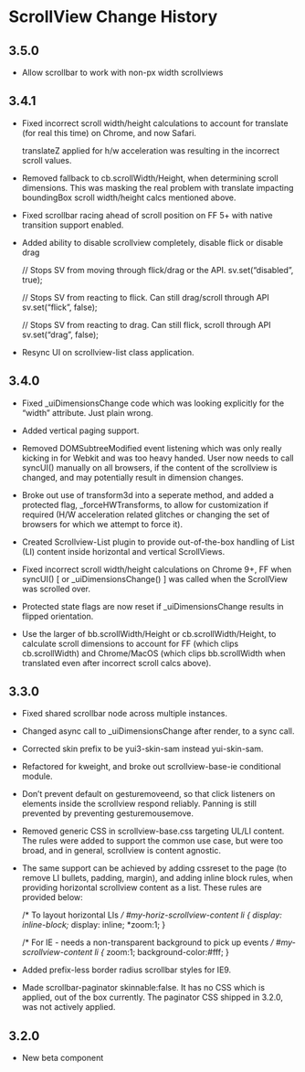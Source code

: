 ScrollView Change History
=========================

3.5.0
-----

-   Allow scrollbar to work with non-px width scrollviews

3.4.1
-----

-   Fixed incorrect scroll width/height calculations to account for translate (for real this time) on Chrome, and now Safari.

    translateZ applied for h/w acceleration was resulting in the incorrect scroll values.

-   Removed fallback to cb.scrollWidth/Height, when determining scroll dimensions. This was masking the real problem with translate impacting boundingBox scroll width/height calcs mentioned above.

-   Fixed scrollbar racing ahead of scroll position on FF 5+ with native transition support enabled.

-   Added ability to disable scrollview completely, disable flick or disable drag

    // Stops SV from moving through flick/drag or the API. sv.set(“disabled”, true);

    // Stops SV from reacting to flick. Can still drag/scroll through API sv.set(“flick”, false);

    // Stops SV from reacting to drag. Can still flick, scroll through API sv.set(“drag”, false);

-   Resync UI on scrollview-list class application.

3.4.0
-----

-   Fixed \_uiDimensionsChange code which was looking explicitly for the “width” attribute. Just plain wrong.

-   Added vertical paging support.

-   Removed DOMSubtreeModified event listening which was only really kicking in for Webkit and was too heavy handed. User now needs to call syncUI() manually on all browsers, if the content of the scrollview is changed, and may potentially result in dimension changes.

-   Broke out use of transform3d into a seperate method, and added a protected flag, \_forceHWTransforms, to allow for customization if required (H/W acceleration related glitches or changing the set of browsers for which we attempt to force it).

-   Created Scrollview-List plugin to provide out-of-the-box handling of List (LI) content inside horizontal and vertical ScrollViews.

-   Fixed incorrect scroll width/height calculations on Chrome 9+, FF when syncUI() \[ or \_uiDimensionsChange() \] was called when the ScrollView was scrolled over.

-   Protected state flags are now reset if \_uiDimensionsChange results in flipped orientation.

-   Use the larger of bb.scrollWidth/Height or cb.scrollWidth/Height, to calculate scroll dimensions to account for FF (which clips cb.scrollWidth) and Chrome/MacOS (which clips bb.scrollWidth when translated even after incorrect scroll calcs above).

3.3.0
-----

-   Fixed shared scrollbar node across multiple instances.

-   Changed async call to \_uiDimensionsChange after render, to a sync call.

-   Corrected skin prefix to be yui3-skin-sam instead yui-skin-sam.

-   Refactored for kweight, and broke out scrollview-base-ie conditional module.

-   Don’t prevent default on gesturemoveend, so that click listeners on elements inside the scrollview respond reliably. Panning is still prevented by preventing gesturemousemove.

-   Removed generic CSS in scrollview-base.css targeting UL/LI content. The rules were added to support the common use case, but were too broad, and in general, scrollview is content agnostic.

-   The same support can be achieved by adding cssreset to the page (to remove LI bullets, padding, margin), and adding inline block rules, when providing horizontal scrollview content as a list. These rules are provided below:

    /\* To layout horizontal LIs */ \#my-horiz-scrollview-content li { display: inline-block;* display: inline; \*zoom:1; }

    /\* For IE - needs a non-transparent background to pick up events */ \#my-scrollview-content li {* zoom:1; background-color:\#fff; }

-   Added prefix-less border radius scrollbar styles for IE9.

-   Made scrollbar-paginator skinnable:false. It has no CSS which is applied, out of the box currently. The paginator CSS shipped in 3.2.0, was not actively applied.

3.2.0
-----

-   New beta component

